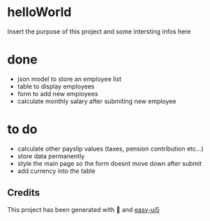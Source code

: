 # helloWorld
Insert the purpose of this project and some intersting infos here
# done
- json model to store an employee list
- table to display employees
- form to add new employees
- calculate monthly salary after submiting new employee 

# to do
- calculate other payslip values (taxes, pension contribution etc...)
- store data permanently
- style the main page so the form doesnt move down after submit
- add currency into the table
 

## Credits
This project has been generated with 💙 and [easy-ui5](https://github.com/SAP)
